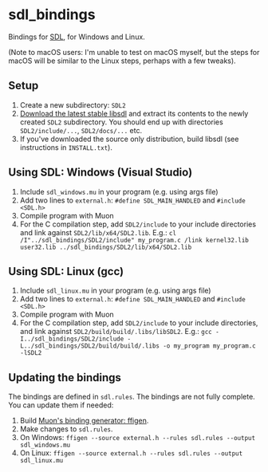 # sdl_bindings

Bindings for [SDL](https://www.libsdl.org/), for Windows and Linux.

(Note to macOS users: I'm unable to test on macOS myself, but the steps for macOS will be similar to the Linux steps, perhaps with a few tweaks).

## Setup

1. Create a new subdirectory: `SDL2`
1. [Download the latest stable libsdl](https://www.libsdl.org/download-2.0.php) and extract its contents to the newly created `SDL2` subdirectory. You should end up with directories `SDL2/include/...`, `SDL2/docs/...` etc.
1. If you've downloaded the source only distribution, build libsdl (see instructions in `INSTALL.txt`).

## Using SDL: Windows (Visual Studio)

1. Include `sdl_windows.mu` in your program (e.g. using args file)
1. Add two lines to `external.h`: `#define SDL_MAIN_HANDLED` and `#include <SDL.h>`
1. Compile program with Muon
1. For the C compilation step, add `SDL2/include` to your include directories and link against `SDL2/lib/x64/SDL2.lib`. E.g.: `cl /I"../sdl_bindings/SDL2/include" my_program.c /link kernel32.lib user32.lib ../sdl_bindings/SDL2/lib/x64/SDL2.lib`

## Using SDL: Linux (gcc)

1. Include `sdl_linux.mu` in your program (e.g. using args file)
1. Add two lines to `external.h`: `#define SDL_MAIN_HANDLED` and `#include <SDL.h>`
1. Compile program with Muon
1. For the C compilation step, add `SDL2/include` to your include directories, and link against `SDL2/build/build/.libs/libSDL2`. E.g.: `gcc -I../sdl_bindings/SDL2/include -L../sdl_bindings/SDL2/build/build/.libs -o my_program my_program.c -lSDL2`

## Updating the bindings

The bindings are defined in `sdl.rules`. The bindings are not fully complete. You can update them if needed:

1. Build [Muon's binding generator: ffigen](https://github.com/nickmqb/muon/blob/master/ffigen/README.md).
1. Make changes to `sdl.rules`.
1. On Windows: `ffigen --source external.h --rules sdl.rules --output sdl_windows.mu`
1. On Linux: `ffigen --source external.h --rules sdl.rules --output sdl_linux.mu`
